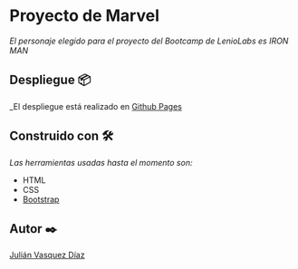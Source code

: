 # Proyecto de Marvel

_El personaje elegido para el proyecto del Bootcamp de LenioLabs es IRON MAN_

## Despliegue 📦

_El despliegue está realizado en [Github Pages](https://juliandiazok.github.io/bootcamp-proyect/)

## Construido con 🛠️

_Las herramientas usadas hasta el momento son:_
* HTML
* CSS
* [Bootstrap](https://getbootstrap.com/)

## Autor ✒️

[Julián Vasquez Díaz](https://www.linkedin.com/in/julianvasquezdiaz/)
